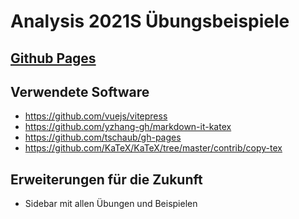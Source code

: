 # Analysis 2021S Übungsbeispiele

## [Github Pages](https://yousafe.github.io/Analysis-2021S/)

## Verwendete Software
- https://github.com/vuejs/vitepress
- https://github.com/yzhang-gh/markdown-it-katex
- https://github.com/tschaub/gh-pages
- https://github.com/KaTeX/KaTeX/tree/master/contrib/copy-tex

## Erweiterungen für die Zukunft
- Sidebar mit allen Übungen und Beispielen